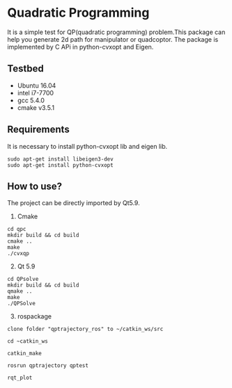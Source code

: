 # Quadratic Programming
It is a simple test for QP(quadratic programming) problem.This package can help you generate 2d path for manipulator or quadcoptor. The package is implemented by C APi in python-cvxopt and Eigen. 


## Testbed
* Ubuntu 16.04
* intel i7-7700
* gcc 5.4.0
* cmake v3.5.1


## Requirements

It is necessary to install python-cvxopt lib and eigen lib. 

```
sudo apt-get install libeigen3-dev
sudo apt-get install python-cvxopt

```

## How to use?
The project can be directly imported by Qt5.9. 
1. Cmake
```
cd qpc 
mkdir build && cd build
cmake ..
make
./cvxqp
```
2. Qt 5.9
```
cd QPsolve
mkdir build && cd build
qmake ..
make
./QPSolve
```
3. rospackage
```
clone folder "qptrajectory_ros" to ~/catkin_ws/src

cd ~catkin_ws

catkin_make

rosrun qptrajectory qptest

rqt_plot

```
